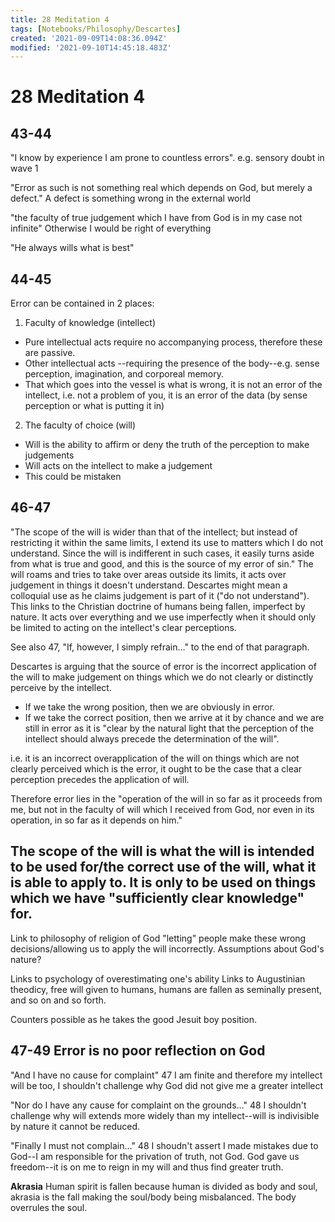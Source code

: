 ```yaml
---
title: 28 Meditation 4
tags: [Notebooks/Philosophy/Descartes]
created: '2021-09-09T14:08:36.094Z'
modified: '2021-09-10T14:45:18.483Z'
---
```


# 28 Meditation 4

## 43-44
"I know by experience I am prone to countless errors".
e.g. sensory doubt in wave 1

"Error as such is not something real which depends on God, but merely a defect."
A defect is something wrong in the external world

"the faculty of true judgement which I have from God is in my case not infinite"
Otherwise I would be right of everything

"He always wills what is best"


## 44-45

Error can be contained in 2 places:
1. Faculty of knowledge (intellect)
  - Pure intellectual acts require no accompanying process, therefore these are passive.
  - Other intellectual acts --requiring the presence of the body--e.g. sense perception, imagination, and corporeal memory.
  - That which goes into the vessel is what is wrong, it is not an error of the intellect, i.e. not a problem of you, it is an error of the data (by sense perception or what is putting it in)

2. The faculty of choice (will)
  - Will is the ability to affirm or deny the truth of the perception to make judgements
  - Will acts on the intellect to make a judgement
  - This could be mistaken

## 46-47
"The scope of the will is wider than that of the intellect; but instead of restricting it within the same limits, I extend its use to matters which I do not understand. Since the will is indifferent in such cases, it easily turns aside from what is true and good, and this is the source of my error of sin."
The will roams and tries to take over areas outside its limits, it acts over judgement in things it doesn't understand.
Descartes might mean a colloquial use as he claims judgement is part of it ("do not understand"). This links to the Christian doctrine of humans being fallen, imperfect by nature. It acts over everything and we use imperfectly when it should only be limited to acting on the intellect's clear perceptions.

See also 47, "If, however, I simply refrain..." to the end of that paragraph.

Descartes is arguing that the source of error is the incorrect application of the will to make judgement on things which we do not clearly or distinctly perceive by the intellect.
  - If we take the wrong position, then we are obviously in error.
  - If we take the correct position, then we arrive at it by chance and we are still in error as it is "clear by the natural light that the perception of the intellect should always precede the determination of the will".
  
i.e. it is an incorrect overapplication of the will on things which are not clearly perceived which is the error, it ought to be the case that a clear perception precedes the application of will.

Therefore error lies in the "operation of the will in so far as it proceeds from me, but not in the faculty of will which I received from God, nor even in its operation, in so far as it depends on him."

The scope of the will is what the will is intended to be used for/the correct use of the will, what it is able to apply to. It is only to be used on things which we have "sufficiently clear knowledge" for.
  - 

Link to philosophy of religion of God "letting" people make these wrong decisions/allowing us to apply the will incorrectly.
Assumptions about God's nature?


Links to psychology of overestimating one's ability
Links to Augustinian theodicy, free will given to humans, humans are fallen as seminally present, and so on and so forth.


Counters possible as he takes the good Jesuit boy position.



## 47-49 Error is no poor reflection on God
"And I have no cause for complaint" 47
I am finite and therefore my intellect will be too, I shouldn't challenge why God did not give me a greater intellect

"Nor do I have any cause for complaint on the grounds..." 48
I shouldn't challenge why will extends more widely than my intellect--will is indivisible by nature it cannot be reduced.

"Finally I must not complain..." 48
I shoudn't assert I made mistakes due to God--I am responsible for the privation of truth, not God. God gave us freedom--it is on me to reign in my will and thus find greater truth.


**Akrasia**
Human spirit is fallen because human is divided as body and soul, akrasia is the fall making the soul/body being misbalanced. The body overrules the soul.
